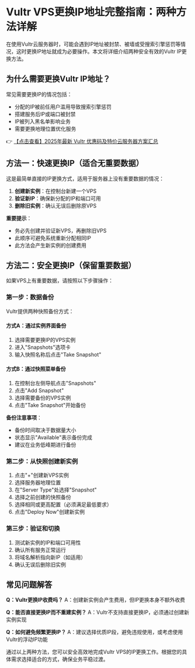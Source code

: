 # Vultr VPS更换IP地址完整指南：两种方法详解

在使用Vultr云服务器时，可能会遇到IP地址被封禁、被墙或受搜索引擎惩罚等情况，这时更换IP地址就成为必要操作。本文将详细介绍两种安全有效的Vultr IP更换方法。

## 为什么需要更换Vultr IP地址？

常见需要更换IP的情况包括：
- 分配的IP被前任用户滥用导致搜索引擎惩罚
- 搭建服务后IP或端口被封禁
- IP被列入黑名单影响业务
- 需要更换地理位置优化服务

👉 [【点击查看】2025年最新 Vultr 优惠码及特价云服务器方案汇总](https://bit.ly/VuLtr)

## 方法一：快速更换IP（适合无重要数据）

这是最简单直接的IP更换方式，适用于服务器上没有重要数据的情况：

1. **创建新实例**：在控制台新建一个VPS
2. **验证新IP**：确保新分配的IP和端口可用
3. **删除旧实例**：确认无误后删除原VPS

**重要提示**：
- 务必先创建并验证新VPS，再删除旧VPS
- 此顺序可避免系统重新分配相同IP
- 此方法会产生新实例的创建费用

## 方法二：安全更换IP（保留重要数据）

如果VPS上有重要数据，请按照以下步骤操作：

### 第一步：数据备份

Vultr提供两种快照备份方式：

#### 方式A：通过实例界面备份
1. 选择需要更换IP的VPS实例
2. 进入"Snapshots"选项卡
3. 输入快照名称后点击"Take Snapshot"

#### 方式B：通过快照菜单备份
1. 在控制台左侧导航点击"Snapshots"
2. 点击"Add Snapshot"
3. 选择需要备份的VPS实例
4. 点击"Take Snapshot"开始备份

**备份注意事项**：
- 备份时间取决于数据量大小
- 状态显示"Available"表示备份完成
- 建议在业务低峰期进行备份

### 第二步：从快照创建新实例

1. 点击"+"创建新VPS实例
2. 选择服务器地理位置
3. 在"Server Type"处选择"Snapshot"
4. 选择之前创建的快照备份
5. 选择相同或更高配置（必须满足最低要求）
6. 点击"Deploy Now"创建新实例

### 第三步：验证和切换

1. 测试新实例的IP和端口可用性
2. 确认所有服务正常运行
3. 将域名解析指向新IP（如适用）
4. 确认无误后删除旧实例

## 常见问题解答

**Q：Vultr更换IP收费吗？**
A：创建新实例会产生费用，但IP更换本身不额外收费

**Q：能否直接更换IP而不重建实例？**
A：Vultr不支持直接更换IP，必须通过创建新实例实现

**Q：如何避免频繁更换IP？**
A：建议选择优质IP段，避免违规使用，或考虑使用Vultr的浮动IP功能

通过以上两种方法，您可以安全高效地完成Vultr VPS的IP更换工作。根据您的具体需求选择适合的方式，确保业务平稳过渡。
